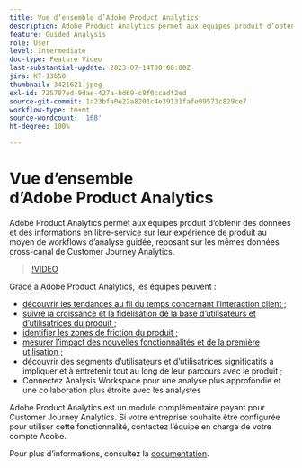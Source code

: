 ```yaml
---
title: Vue d’ensemble d’Adobe Product Analytics
description: Adobe Product Analytics permet aux équipes produit d’obtenir des données et des informations en libre-service sur leur expérience de produit au moyen de workflows d’analyse guidée, reposant sur les mêmes données cross-canal de Customer Journey Analytics.
feature: Guided Analysis
role: User
level: Intermediate
doc-type: Feature Video
last-substantial-update: 2023-07-14T00:00:00Z
jira: KT-13650
thumbnail: 3421621.jpeg
exl-id: 725787ed-9dae-427a-bd69-c8f0ccadf2ed
source-git-commit: 1a23bfa0e22a8201c4e39131fafe09573c829ce7
workflow-type: tm+mt
source-wordcount: '168'
ht-degree: 100%

---
```


# Vue d’ensemble d’Adobe Product Analytics

Adobe Product Analytics permet aux équipes produit d’obtenir des données et des informations en libre-service sur leur expérience de produit au moyen de workflows d’analyse guidée, reposant sur les mêmes données cross-canal de Customer Journey Analytics.

>[!VIDEO](https://video.tv.adobe.com/v/3421621/?learn=on)

Grâce à Adobe Product Analytics, les équipes peuvent :

* [découvrir les tendances au fil du temps concernant l’interaction client ;](../guided-analysis/trends/usage-trends-analysis.md)
* [suivre la croissance et la fidélisation de la base d’utilisateurs et d’utilisatrices du produit ;](../guided-analysis/user-growth/active-user-growth-analysis.md)
* [identifier les zones de friction du produit ;](../guided-analysis/funnel/funnel-friction-analysis.md)
* [mesurer l’impact des nouvelles fonctionnalités et de la première utilisation ;](../guided-analysis/impact/release-impact-analysis.md)
* découvrir des segments d’utilisateurs et d’utilisatrices significatifs à impliquer et à entretenir tout au long de leur parcours avec le produit ;
* Connectez Analysis Workspace pour une analyse plus approfondie et une collaboration plus étroite avec les analystes

Adobe Product Analytics est un module complémentaire payant pour Customer Journey Analytics. Si votre entreprise souhaite être configurée pour utiliser cette fonctionnalité, contactez l’équipe en charge de votre compte Adobe.

Pour plus dʼinformations, consultez la [documentation](https://experienceleague.adobe.com/docs/analytics-platform/using/guided-analysis/overview.html?lang=fr).
